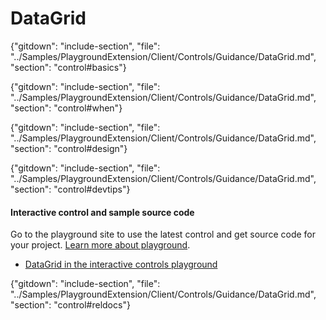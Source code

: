 ﻿# DataGrid

{"gitdown": "include-section", "file": "../Samples/PlaygroundExtension/Client/Controls/Guidance/DataGrid.md", "section": "control#basics"}

<!-- TODO get an IMAGE to embed here -->


<!-- TODO get an SAMPLE CODE to embed here -->

{"gitdown": "include-section", "file": "../Samples/PlaygroundExtension/Client/Controls/Guidance/DataGrid.md", "section": "control#when"}

{"gitdown": "include-section", "file": "../Samples/PlaygroundExtension/Client/Controls/Guidance/DataGrid.md", "section": "control#design"}

{"gitdown": "include-section", "file": "../Samples/PlaygroundExtension/Client/Controls/Guidance/DataGrid.md", "section": "control#devtips"}

#### Interactive control and sample source code
Go to the playground site to use the latest control and get source code for your project.  [Learn more about playground](./top-extensions-controls-playground.md).

*  <a href="https://ms.portal.azure.com/?Microsoft_Azure_Playground=true#blade/Microsoft_Azure_Playground/ControlsIndexBlade/DataGrid_create_Playground" target="_blank">DataGrid in the interactive controls playground</a>

 

{"gitdown": "include-section", "file": "../Samples/PlaygroundExtension/Client/Controls/Guidance/DataGrid.md", "section": "control#reldocs"}
